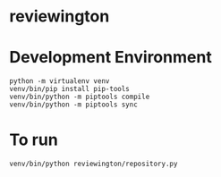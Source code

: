 # reviewington

# Development Environment

```
python -m virtualenv venv
venv/bin/pip install pip-tools
venv/bin/python -m piptools compile
venv/bin/python -m piptools sync
```

# To run

```
venv/bin/python reviewington/repository.py
```
